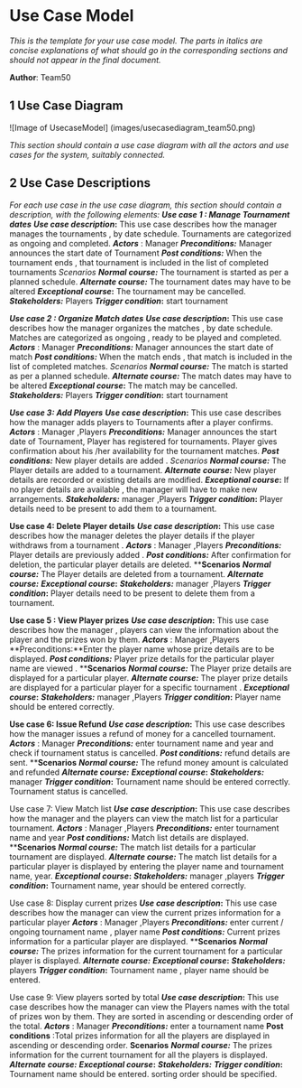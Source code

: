 # Use Case Model

*This is the template for your use case model. The parts in italics are concise explanations of what should go in the corresponding sections and should not appear in the final document.*

**Author**: Team50

## 1 Use Case Diagram

![Image of UsecaseModel]
(images/usecasediagram_team50.png)




*This section should contain a use case diagram with all the actors and use cases for the system, suitably connected.*

## 2 Use Case Descriptions

*For each use case in the use case diagram, this section should contain a description, with the following elements:*
***Use case 1 : Manage Tournament dates***
***Use case description*:** This use case describes how the manager manages the tournaments , by date schedule. Tournaments are categorized as ongoing and completed.
***Actors*** : Manager
***Preconditions:*** Manager announces the start date of Tournament
***Post conditions:*** When the tournament ends , that tournament is included in the list of completed tournaments
*Scenarios*
***Normal course:*** The tournament is started as per a planned schedule.
***Alternate course:*** The tournament dates may have to be altered
***Exceptional course*:** The tournament may be cancelled.
***Stakeholders:***   Players
***Trigger condition*:**  start tournament

***Use case 2 : Organize Match dates***
***Use case description*:** This use case describes how the manager organizes the matches , by date schedule. Matches are categorized as ongoing , ready to be played and completed.
***Actors*** : Manager
***Preconditions:*** Manager announces the start date of match
***Post conditions:*** When the match ends , that match is included in the list of completed matches. 
*Scenarios*
***Normal course:*** The match is started as per a planned schedule.
***Alternate course:*** The match dates may have to be altered
***Exceptional course*:** The match may be cancelled.
***Stakeholders:***   Players
***Trigger condition*:**  start tournament 

***Use case 3: Add Players***
***Use case description*:** This use case describes how the manager adds players to Tournaments after a player confirms.
***Actors*** : Manager ,Players
***Preconditions:*** Manager announces the start date of Tournament, 
Player has registered for tournaments.
 Player gives confirmation about his /her availability for the tournament matches.
***Post conditions:*** New player details are added .
*Scenarios*
***Normal course:*** The Player details are added to a tournament.
***Alternate course:*** New player details are recorded or existing details are modified.
***Exceptional course*:** If no player details are available , the manager will have to make new arrangements.
***Stakeholders:***   manager ,Players
***Trigger condition*:** Player details need to be present to add them to a tournament.

**Use case 4: Delete Player details**
***Use case description*:** This use case describes how the manager  deletes the player details if the player withdraws from a tournament .
***Actors*** : Manager ,Players
***Preconditions:*** Player details are previously added  .
***Post conditions:*** After confirmation for deletion, the particular player details are deleted.
****Scenarios**
***Normal course:*** The Player details are deleted from a tournament.
***Alternate course:*** 
***Exceptional course*:** 
***Stakeholders:***   manager ,Players
***Trigger condition*:** Player details need to be present to delete them from a tournament.
 
 **Use case 5 : View  Player prizes**
***Use case description*:** This use case describes how the manager , players can view the information about the player and the prizes won by them. 
***Actors*** : Manager ,Players
**Preconditions:**Enter the player name whose prize details  are to be displayed. 
***Post conditions:*** Player prize details for the particular  player name  are viewed .
****Scenarios**
***Normal course:*** The Player prize details are displayed  for a particular player.
***Alternate course:*** The player prize details are displayed for a particular player for a specific tournament .
***Exceptional course*:** 
***Stakeholders:***   manager ,Players
***Trigger condition*:** Player name should be entered correctly.

**Use case 6: Issue Refund**
***Use case description*:** This use case describes how the manager issues a refund of money for a cancelled tournament.
***Actors*** : Manager 
***Preconditions:*** enter tournament name and year and check if tournament status is cancelled. 
***Post conditions:*** refund details are sent.
****Scenarios**
***Normal course:*** The refund money amount is calculated and refunded 
***Alternate course:*** 
***Exceptional course*:** 
***Stakeholders:***   manager 
***Trigger condition*:** Tournament  name should be entered correctly. Tournament status is cancelled.

Use case 7: View Match list
***Use case description*:** This use case describes how the manager and the players can view the match list for a particular tournament.
***Actors*** : Manager ,Players
***Preconditions:*** enter tournament name and year 
***Post conditions:*** Match list details are displayed.
****Scenarios**
***Normal course:*** The match list details for a particular tournament are displayed.
***Alternate course:*** The match list details for a  particular player is displayed by entering the player name and tournament name, year.
***Exceptional course*:** 
***Stakeholders:***   manager ,players
***Trigger condition*:** Tournament  name, year should be entered correctly. 

Use case 8: Display current prizes
***Use case description*:** This use case describes how the manager  can 
view the current prizes information for a  particular player 
***Actors*** : Manager ,Players
***Preconditions:*** enter current / ongoing  tournament name , player name 
***Post conditions:*** Current prizes information for a  particular player are displayed.
****Scenarios**
***Normal course:*** The prizes information for the current tournament for a particular player is displayed. 
***Alternate course:*** 
***Exceptional course*:** 
***Stakeholders:*** players
***Trigger condition*:** Tournament name , player name should be entered.


Use case 9: View players sorted by total
***Use case description*:** This use case describes how the manager  can 
view the Players names with the total of prizes won by them. They are sorted in ascending  or  descending order of the total.
***Actors*** : Manager 
***Preconditions:*** enter a tournament name
**Post conditions** :Total prizes information for all the players are displayed in ascending or descending order.
**Scenarios**
***Normal course:*** The prizes information for the current tournament for all the  players is displayed. 
***Alternate course:*** 
***Exceptional course*:** 
***Stakeholders:***
***Trigger condition*:** Tournament name  should be entered. sorting order should be specified.
